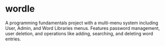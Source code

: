 # wordle
A programming fundamentals project with a multi-menu system including User, Admin, and Word Libraries menus. Features password management, user deletion, and operations like adding, searching, and deleting word entries.
